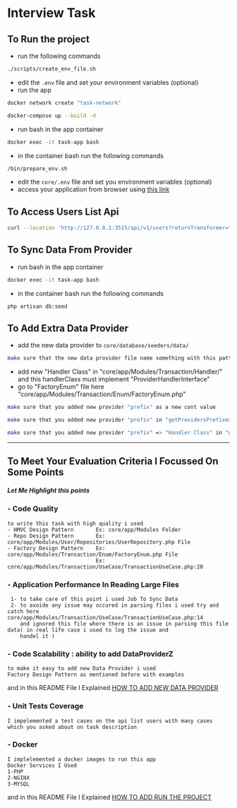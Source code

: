 # Interview Task


## To Run the project
- run the following commands
```bash
./scripts/create_env_file.sh
```
- edit the `.env` file and set your environment variables (optional)
- run the app
```bash
docker network create "task-network"
```
```bash
docker-compose up --build -d
```
- run bash in the app container
```bash
docker exec -it task-app bash
```
- in the container bash run the following commands
```bash
/bin/prepare_env.sh
```
 - edit the `core/.env` file and set you environment variables (optional)
- access your application from browser using [this link](http://127.0.0.1:3515)
## To Access Users List Api 
```bash
curl --location 'http://127.0.0.1:3515/api/v1/users?returnTransformer=true&provider=DataProviderX&statusCode=authorised&currency=USD&balanceMin=10&balanceMax=100'
```
## To Sync Data From Provider 
- run bash in the app container
```bash
docker exec -it task-app bash
```
- in the container bash run the following commands
```bash
php artisan db:seed
```

## To Add Extra Data Provider
- add the new data provider to `core/database/seeders/data/` 
```bash
make sure that the new data provider file name something with this pattern "prefix".json
```
- add new "Handler Class" in "core/app/Modules/Transaction/Handler/" and this handlerClass must implement "ProviderHandlerInterface"
- go to "FactoryEnum" file here "core/app/Modules/Transaction/Enum/FactoryEnum.php"
```bash
make sure that you added new provider "prefix" as a new cont value 
```
```bash
make sure that you added new provider "prefix" in "getProvidersPrefixes" function 
```

```bash
make sure that you added new provider "prefix" => "Handler Class" in "getProviderHandlerClass" function 
```
---------------------------------
## To Meet Your Evaluation Criteria I Focussed On Some Points 
 ##### Let Me Highlight this points
### - Code Quality
    to write this task with high quality i used 
    - HMVC Design Pattern       Ex: core/app/Modules Folder
    - Repo Design Pattern       Ex: core/app/Modules/User/Repositories/UserRepository.php File
    - Factory Design Pattern    Ex: core/app/Modules/Transaction/Enum/FactoryEnum.php File
                                Ex: core/app/Modules/Transaction/UseCase/TransactionUseCase.php:20
### - Application Performance In Reading Large Files
     1- to take care of this point i used Job To Sync Data 
     2- to avoide any issue may occured in parsing files i used try and catch here core/app/Modules/Transaction/UseCase/TransactionUseCase.php:14
        and ignored this file where there is an issue in parsing this file data( in real life case i used to log the issue and 
        handel it )

### - Code Scalability : ability to add DataProviderZ 
    to make it easy to add new Data Provider i used 
    Factory Design Pattern as mentioned before with examples
and in this README File I Explained [HOW TO ADD NEW DATA PROVIDER](#to-add-extra-data-provider) 
### - Unit Tests Coverage
    I impelemented a test cases on the api list users with many cases which you asked about on task description
### - Docker
    I implelemented a docker images to run this app 
    Docker Services I Used
    1-PHP
    2-NGINX
    3-MYSQL
and in this README File I Explained [HOW TO ADD RUN THE PROJECT](#to-run-the-project) 
